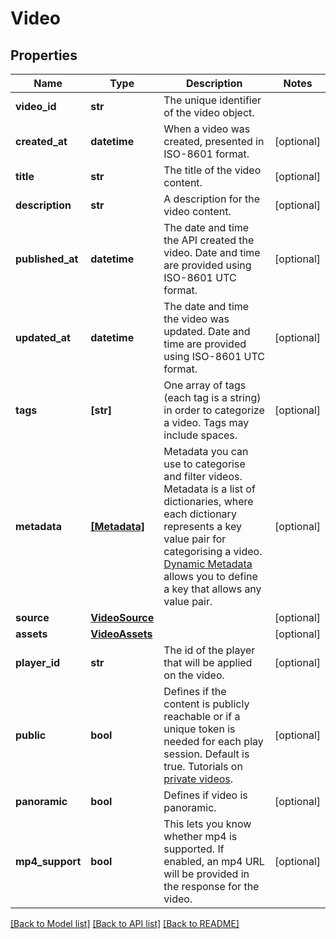 # Video

## Properties
Name | Type | Description | Notes
------------ | ------------- | ------------- | -------------
**video_id** | **str** | The unique identifier of the video object. | 
**created_at** | **datetime** | When a video was created, presented in ISO-8601 format. | [optional] 
**title** | **str** | The title of the video content.  | [optional] 
**description** | **str** | A description for the video content.  | [optional] 
**published_at** | **datetime** | The date and time the API created the video. Date and time are provided using ISO-8601 UTC format. | [optional] 
**updated_at** | **datetime** | The date and time the video was updated. Date and time are provided using ISO-8601 UTC format. | [optional] 
**tags** | **[str]** | One array of tags (each tag is a string) in order to categorize a video. Tags may include spaces.   | [optional] 
**metadata** | [**[Metadata]**](Metadata.md) | Metadata you can use to categorise and filter videos. Metadata is a list of dictionaries, where each dictionary represents a key value pair for categorising a video. [Dynamic Metadata](https://api.video/blog/endpoints/dynamic-metadata/) allows you to define a key that allows any value pair.  | [optional] 
**source** | [**VideoSource**](VideoSource.md) |  | [optional] 
**assets** | [**VideoAssets**](VideoAssets.md) |  | [optional] 
**player_id** | **str** | The id of the player that will be applied on the video.  | [optional] 
**public** | **bool** | Defines if the content is publicly reachable or if a unique token is needed for each play session. Default is true. Tutorials on [private videos](https://api.video/blog/endpoints/private-videos/).  | [optional] 
**panoramic** | **bool** | Defines if video is panoramic.  | [optional] 
**mp4_support** | **bool** | This lets you know whether mp4 is supported. If enabled, an mp4 URL will be provided in the response for the video.  | [optional] 

[[Back to Model list]](../README.md#documentation-for-models) [[Back to API list]](../README.md#documentation-for-api-endpoints) [[Back to README]](../README.md)


